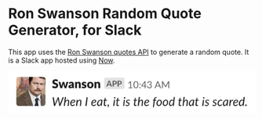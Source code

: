 # Ron Swanson Random Quote Generator, for Slack

This app uses the [Ron Swanson quotes API](https://github.com/jamesseanwright/ron-swanson-quotes) to generate a random quote. It is a Slack app hosted using [Now](https://zeit.co/github).

![Example](/example.png)
